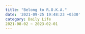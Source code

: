 ```yaml
---
title: "Belong to R.O.K.A."
date: '2021-09-25 19:48:23 +0530'
category: Daily Life
2021-08-02 ~ 2023-02-01 
---
```

